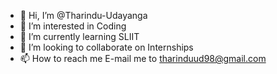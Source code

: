 - 👋 Hi, I’m @Tharindu-Udayanga
- 👀 I’m interested in Coding
- 🌱 I’m currently learning SLIIT
- 💞️ I’m looking to collaborate on Internships
- 📫 How to reach me E-mail me to tharinduud98@gmail.com

<!---
Tharindu-Udayanga/Tharindu-Udayanga is a ✨ special ✨ repository because its `README.md` (this file) appears on your GitHub profile.
You can click the Preview link to take a look at your changes.
--->
